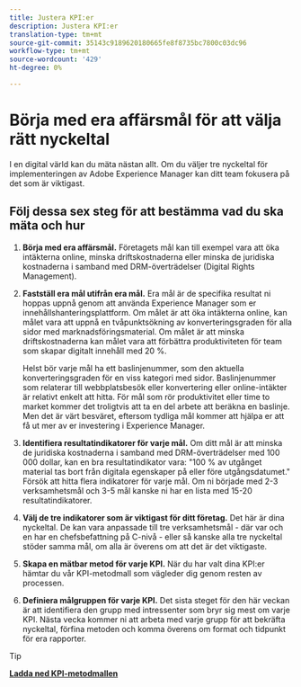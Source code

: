 ```yaml
---
title: Justera KPI:er
description: Justera KPI:er
translation-type: tm+mt
source-git-commit: 35143c9189620180665fe8f8735bc7800c03dc96
workflow-type: tm+mt
source-wordcount: '429'
ht-degree: 0%

---
```




# Börja med era affärsmål för att välja rätt nyckeltal

I en digital värld kan du mäta nästan allt. Om du väljer tre nyckeltal för implementeringen av Adobe Experience Manager kan ditt team fokusera på det som är viktigast.


## **Följ dessa sex steg för att bestämma vad du ska mäta och hur**


1. **Börja med era affärsmål.** Företagets mål kan till exempel vara att öka intäkterna online, minska driftskostnaderna eller minska de juridiska kostnaderna i samband med DRM-överträdelser (Digital Rights Management).

1. **Fastställ era mål utifrån era mål.** Era mål är de specifika resultat ni hoppas uppnå genom att använda Experience Manager som er innehållshanteringsplattform. Om målet är att öka intäkterna online, kan målet vara att uppnå en tvåpunktsökning av konverteringsgraden för alla sidor med marknadsföringsmaterial. Om målet är att minska driftskostnaderna kan målet vara att förbättra produktiviteten för team som skapar digitalt innehåll med 20 %.

   Helst bör varje mål ha ett baslinjenummer, som den aktuella konverteringsgraden för en viss kategori med sidor. Baslinjenummer som relaterar till webbplatsbesök eller konvertering eller online-intäkter är relativt enkelt att hitta. För mål som rör produktivitet eller time to market kommer det troligtvis att ta en del arbete att beräkna en baslinje. Men det är värt besväret, eftersom tydliga mål kommer att hjälpa er att få ut mer av er investering i Experience Manager.

1. **Identifiera resultatindikatorer för varje mål.** Om ditt mål är att minska de juridiska kostnaderna i samband med DRM-överträdelser med 100 000 dollar, kan en bra resultatindikator vara: &quot;100 % av utgånget material tas bort från digitala egenskaper på eller före utgångsdatumet.&quot; Försök att hitta flera indikatorer för varje mål. Om ni började med 2-3 verksamhetsmål och 3-5 mål kanske ni har en lista med 15-20 resultatindikatorer.

1. **Välj de tre indikatorer som är viktigast för ditt företag.** Det här är dina nyckeltal. De kan vara anpassade till tre verksamhetsmål - där var och en har en chefsbefattning på C-nivå - eller så kanske alla tre nyckeltal stöder samma mål, om alla är överens om att det är det viktigaste.

1. **Skapa en mätbar metod för varje KPI.** När du har valt dina KPI:er hämtar du vår KPI-metodmall som vägleder dig genom resten av processen.

1. **Definiera målgruppen för varje KPI.** Det sista steget för den här veckan är att identifiera den grupp med intressenter som bryr sig mest om varje KPI. Nästa vecka kommer ni att arbeta med varje grupp för att bekräfta nyckeltal, förfina metoden och komma överens om format och tidpunkt för era rapporter.

>[!TIP]
>
>[**Ladda ned KPI-metodmallen**](https://experienceleague.adobe.com/welcome/aem/assets/img/KPI_Methodology_Template.png)